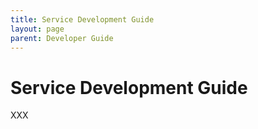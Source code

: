 ```yaml
---
title: Service Development Guide
layout: page
parent: Developer Guide
---
```

# Service Development Guide
XXX